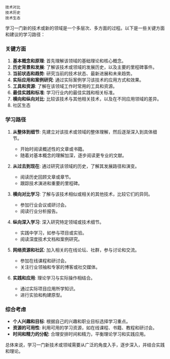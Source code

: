 





```
技术对比
技术历史
技术生态
```



学习一门新的技术或新的领域是一个多层次、多方面的过程。以下是一些关键方面和建议的学习路径：

### 关键方面
1. **基本概念和原理**: 首先理解该领域的基础理论和核心概念。
2. **历史背景和发展**: 了解该技术或领域的发展历史，以及主要的里程碑事件。
3. **当前状态和趋势**: 研究当前的技术状态、最新进展和未来趋势。
4. **实际应用和案例研究**: 通过实际案例学习该技术的应用方式和效果。
5. **工具和资源**: 了解在该领域工作时常用的工具和资源。
6. **最佳实践和标准**: 学习行业内的最佳实践和相关标准。
7. **横向和纵向对比**: 比较该技术与其他相关技术，以及在不同应用领域的差异。
8. 社区生态

### 学习路径
1. **从整体到细节**: 先建立对该技术或领域的整体理解，然后逐渐深入到具体细节。
   - 开始时阅读概述性的文章或书籍。
   - 随着对基本概念的理解加深，逐步阅读更专业的文献。

2. **从过去到现在**: 通过研究该领域的历史，了解其发展路径和演变。
   - 阅读历史回顾文章或章节。
   - 跟踪技术演进和重要的里程碑。

3. **横向对比学习**: 了解与该技术相似或相关的其他技术，比较它们的异同。
   - 参加行业会议或研讨会。
   - 阅读行业分析报告。

4. **纵向深入学习**: 深入研究特定领域或技术细节。
   - 实践中学习，如参与项目或实验。
   - 阅读深度技术文档和案例研究。

5. **网络资源和社区**: 加入相关的在线论坛、社群，参与讨论和交流。
   - 参加在线课程和研讨会。
   - 关注行业领袖和专家的博客或社交媒体。

6. **实践和应用**: 理论学习与实际操作相结合。
   - 通过实际项目应用所学知识。
   - 进行实验和构建原型。

### 综合考虑
- **个人兴趣和目标**: 根据自己的兴趣和职业目标选择学习重点。
- **资源的可用性**: 利用可用的学习资源，如在线课程、书籍、教程和研讨会。
- **时间和精力的分配**: 合理安排时间和精力，平衡理论学习和实践应用。

总体来说，学习一门新技术或领域需要从广泛的角度入手，逐步深入，并结合实践和理论。